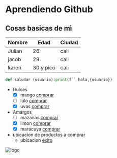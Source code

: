 # Aprendiendo Github 
## Cosas basicas de mì



|Nombre |Edad |Ciudad |
|--------|-----|------|
|Julian | 26 | cali |
|jacob | 29|cali|
|karen|30 y pico|cali|


```python
def saludar (usuario):print(f`` hola,{usuario})
```


- Dulces
  - [x] mango [comprar](https://www.exito.com/mango-tommy-unidad-967198/p)
  - [ ] lulo [comprar](https://www.exito.com/lulo-unidad-937110/p)
  - [x] uvas [comprar](https://www.exito.com/uva-red-globe-imp-granel-x-1kg-771332/p)
- Amargos
  - [ ] mazanas [comprar](https://www.exito.com/manzana-gala-unidad-200178/p)
  - [x] limon [comprar](https://www.exito.com/limon-tahiti-malla-1000g-43309/p)
  - [x] maracuya [comprar](https://www.exito.com/maracuya-ekono-1000g-303768/p)
- ubicacion de productos a comprar
  - ubicacion [exito](https://maps.app.goo.gl/AnTwiYLJuboSZtXJ6)

![logo](https://bandai.com.mx/blog/wp-content/uploads/2017/12/decom_42ce9d2324e9029d53c2bb50f502a191_5a31a1b499f40.gif)

